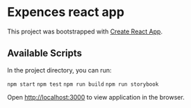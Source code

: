 # Expences react app

This project was bootstrapped with [Create React App](https://github.com/facebook/create-react-app).

## Available Scripts

In the project directory, you can run:

`npm start`
`npm test`
`npm run build`
`npm run storybook`


Open [http://localhost:3000](http://localhost:3000) to view application in the browser.
